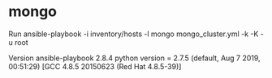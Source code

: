 # mongo

Run 
ansible-playbook  -i inventory/hosts -l mongo mongo_cluster.yml -k -K -u root



Version
ansible-playbook 2.8.4
python version = 2.7.5 (default, Aug  7 2019, 00:51:29) [GCC 4.8.5 20150623 (Red Hat 4.8.5-39)]